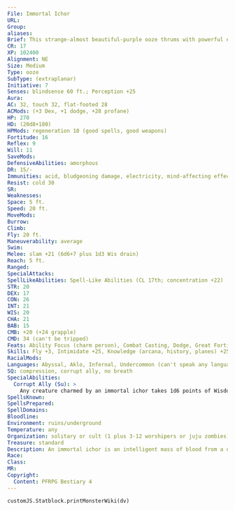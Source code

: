 ```yaml
---
File: Immortal Ichor
URL: 
Group: 
aliases: 
Brief: This strange-almost beautiful-purple ooze thrums with powerful energy and glows with an eerie light.
CR: 17
XP: 102400
Alignment: NE
Size: Medium
Type: ooze
SubType: (extraplanar)
Initiative: 7
Senses: blindsense 60 ft.; Perception +25
Aura: 
AC: 32, touch 32, flat-footed 28
ACMods: (+3 Dex, +1 dodge, +28 profane)
HP: 270
HD: (20d8+180)
HPMods: regeneration 10 (good spells, good weapons)
Fortitude: 16
Reflex: 9
Will: 11
SaveMods: 
DefensiveAbilities: amorphous
DR: 15/-
Immunities: acid, bludgeoning damage, electricity, mind-affecting effects, ooze traits, piercing damage
Resist: cold 30
SR: 
Weaknesses: 
Space: 5 ft.
Speed: 20 ft.
MoveMods: 
Burrow: 
Climb: 
Fly: 20 ft.
Maneuverability: average
Swim: 
Melee: slam +21 (6d6+7 plus 1d3 Wis drain)
Reach: 5 ft.
Ranged: 
SpecialAttacks: 
SpellLikeAbilities: Spell-Like Abilities (CL 17th; concentration +22)   At Will-charm person (DC 18), detect thoughts (DC 17), summon swarm, telekinesis (DC 20)   3/day-charm monster (DC 19), quickened charm person (DC 18), control undead (DC 22), creeping doom (DC 22), insect plague, mind fog (DC 20), nightmare (DC 20)
STR: 20
DEX: 17
CON: 26
INT: 21
WIS: 20
CHA: 21
BAB: 15
CMB: +20 (+24 grapple)
CMD: 34 (can't be tripped)
Feats: Ability Focus (charm person), Combat Casting, Dodge, Great Fortitude, Hover, Improved Great Fortitude, Improved Initiative, Quicken Spell-Like Ability (charm person), Toughness, Weapon Focus (slam)
Skills: Fly +3, Intimidate +25, Knowledge (arcana, history, planes) +25, Perception +25, Sense Motive +25, Spellcraft +25
RacialMods: 
Languages: Abyssal, Aklo, Infernal, Undercommon (can't speak any language); telepathy 100 ft.
SQ: compression, corrupt ally, no breath
SpecialAbilities:
  Corrupt Ally (Su): >
    Any creature charmed by an immortal ichor takes 1d6 points of Wisdom damage per day. When a charmed creature's Wisdom damage equals its Wisdom score, it becomes completely subservient to the immortal ichor (as dominate monster, except it even obeys self-destructive orders) and loses the Wisdom damage it has taken from this ability. A subservient ally who is killed rises the next round as a juju zombie under the immortal ichor's control. If the ichor is killed, these zombies are immediately destroyed.
SpellsKnown: 
SpellsPrepared: 
SpellDomains: 
Bloodline: 
Environment: ruins/underground
Temperature: any
Organization: solitary or cult (1 plus 3-12 worshipers or juju zombies)
Treasure: standard
Description: An immortal ichor is an intelligent mass of blood from a dead evil deity. Blessed with profane powers and the will to dominate other creatures, these oozes are a threat to all living things. The rare few that exist are banished underground or sealed away in chambers that block their magical abilities. Over time these seals break or erode, allowing a trickle of an ooze's substance to escape and giving it a narrow aperture to exert its power through. Retaining vague memories of the god it was taken from, an immortal ichor uses its minions to find a body to possess, and either sets itself up as a godling or tries to find a way to revive its divine source.
Race: 
Class: 
MR: 
Copyright:
  Content: PFRPG Bestiary 4
---
```

```dataviewjs
customJS.Statblock.printMonsterWiki(dv)
```

